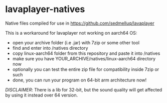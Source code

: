 # lavaplayer-natives
Native files compiled for use in https://github.com/sedmelluq/lavaplayer

This is a workaround for lavaplayer not working on aarch64 OS:
- open your archive folder (i.e .jar) with 7zip or some other tool
- find and enter into /natives directory
- copy linux-aarch64 folder from this repository and paste it into /natives
- make sure you have YOUR_ARCHIVE/natives/linux-aarch64 directory now
- optionally you can test the entire zip file for compatibility inside 7zip or such
- done,  you can run your program on 64-bit arm architecture now!

*DISCLAIMER*: There is a lib for 32-bit, but the sound quality will get affected by using it instead over 64 version.

